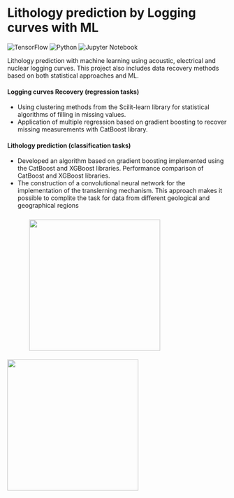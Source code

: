 # Lithology prediction by Logging curves with ML

![TensorFlow](https://img.shields.io/badge/TensorFlow-%23FF6F00.svg?style=for-the-badge&logo=TensorFlow&logoColor=white)
![Python](https://img.shields.io/badge/python-3670A0?style=for-the-badge&logo=python&logoColor=ffdd54)
![Jupyter Notebook](https://img.shields.io/badge/jupyter-%23FA0F00.svg?style=for-the-badge&logo=jupyter&logoColor=white)

Lithology prediction with machine learning using acoustic, electrical and nuclear logging curves. This project also includes data recovery methods based on both statistical approaches and ML.

 <h4>Logging curves Recovery (regression tasks)</h4>
 <ul>
   <li>Using clustering methods from the Scilit-learn library for statistical algorithms of filling in missing values.</li>
  <li>Application of multiple regression based on gradient boosting to recover missing measurements with CatBoost library.</li>
 </ul>
 
 <h4>Lithology prediction (classification tasks)</h4>
 <ul>
   <li>Developed an algorithm based on gradient boosting implemented using the CatBoost and XGBoost libraries. Performance comparison of CatBoost and XGBoost libraries.</li>
  <li>The construction of a convolutional neural network for the implementation of the translerning mechanism. This approach makes it possible to complite the task for data from different geological and geographical regions</li>
 </ul>

<img src="https://github.com/Fedor4096/HW-hack/assets/108585151/0f260c70-5eef-40d5-a58e-48f5076d2688" height="300" hspace="50" vspace="10">

<img src="https://github.com/Fedor4096/HW-hack/assets/108585151/5f3885c6-8935-4367-bfe3-622694d67a4f" height="300" hspace="0" vspace="10">
